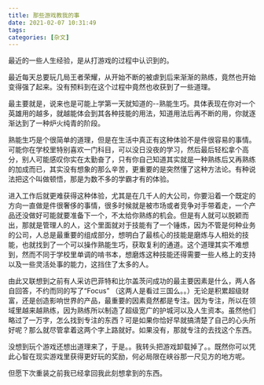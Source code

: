 ```yaml
---
title: 那些游戏教我的事
date: 2021-02-07 10:31:49
tags:
categories: [杂文]
---
```


最近的一些人生经验，是从打游戏的过程中认识到的。

最近每天总要玩几局王者荣耀，从开始不断的被虐到后来渐渐的熟练，竟然也开始变得强了起来。没有预料到在这个过程中竟然也收获到了一些道理。

<!--more-->

最主要就是，说来也是可能上学第一天就知道的--熟能生巧。具体表现在你对一个英雄用的越多，就越能体会到其各种技能的用法，知道用法后再不断的用，你就逐渐达到了一种炉火纯青的阶段。

熟能生巧是个很简单的道理，但是在生活中真正有这种体验不是件很容易的事情。可能你在学校里特别喜欢一门科目，可以没日没夜的学习，然后最后轻松拿个高分，别人可能感叹你实在太勤奋了，只有你自己知道其实就是一种熟练后又再熟练的加成而已，其实没有想象的那么辛苦，更重要的是突然懂了这种方法论。有种说法把这个叫做顿悟，那是为数不多的学霸才有的体验。

进入工作后就更难获得这种体验，尤其是在几千人的大公司，你要沿着一个既定的方向一直做是件很奢侈的事情，很多时候就是被市场或者竞争对手带着走，一个产品还没做好可能就要准备下一个，不太给你熟练的机会。但是有人就可以脱颖而出，那就是管理人的人，这个里面就对于技能有了一个锤炼，因为不管是何种业务的公司，人总是最重要的组成部分，想明白了最核心的技能是磨炼与人相处的技能，也就找到了一个可以操作熟能生巧，获取复利的通道。这个道理其实不难想到，然而不同于学校里单调的啃书本，想磨炼这种技能还得需要一些人格上的支持以及一些灵活处事的能力，这挡住了太多的人。

由此又联想到之前有人采访巴菲特和比尔盖茨问成功的最主要因素是什么，两人各自回答，不约而同的写了“Focus”  （这两人是看过三国么。。）无论是积累超级财富，还是创造影响世界的产品，最重要的因素竟然都是专注。因为专注，所以在领域里越来越熟练，因为熟练所以制造了超级宽广的护城河以及人生资本。虽然他们略过了一万字，怎么找到专注的东西？可是如果你恰好早就搞清楚了自己的心头所好呢？那么就尽管拿着这两个字上路就好。如果没有，那就专注的去找这个东西。

没想到玩个游戏还想出道理来了，于是。。我转头把游戏卸载掉了。。既然你可以凭此心智在现实游戏里获得更好玩的奖励，何必局限在峡谷那一尺见方的地方呢。

但愿下次重装之前我已经拿回我此刻想拿到的东西。